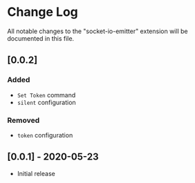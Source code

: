 # Change Log

All notable changes to the "socket-io-emitter" extension will be documented in this file.

## [0.0.2]
### Added
- `Set Token` command
- `silent` configuration

### Removed
- `token` configuration

## [0.0.1] - 2020-05-23
- Initial release

